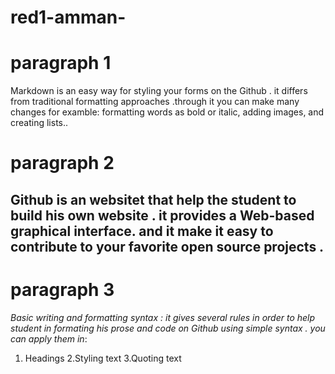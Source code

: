 # red1-amman-


# paragraph 1
Markdown is an easy way for styling your forms on the Github . it  differs from traditional formatting approaches .through it you can make many changes for examble: formatting words as bold or italic, adding images, and creating lists..

# paragraph 2

## Github is an websitet that help the student to build his own website . it  provides a Web-based graphical interface. and it make it easy to contribute to your favorite open source projects  .
# paragraph 3

*Basic writing and formatting syntax :
it gives several rules in order to help student in formating his prose and code on Github using simple syntax . you can apply them in*:

1. Headings
2.Styling text
3.Quoting text

   
   

 



